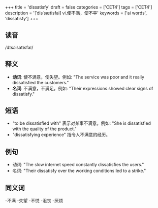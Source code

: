 +++
title = 'dissatisfy'
draft = false
categories = ['CET4']
tags = ['CET4']
description = '[ˈdisˈsætisfai] vi.使不满，使不平'
keywords = ['ai words', 'dissatisfy']
+++

## 读音
/dɪsəˈsatɪsfaɪ/

## 释义
- **动词**: 使不满意，使失望。例如: "The service was poor and it really dissatisfied the customers."
- **名词**: 不满意，不满足。例如: "Their expressions showed clear signs of dissatisfy."

## 短语
- "to be dissatisfied with" 表示对某事不满意。例如: "She is dissatisfied with the quality of the product."
- "dissatisfying experience" 指令人不满意的经历。

## 例句
- 动词: "The slow internet speed constantly dissatisfies the users."
- 名词: "Their dissatisfy over the working conditions led to a strike."

## 同义词
-不满
-失望
-不悦
-沮丧
-厌烦
